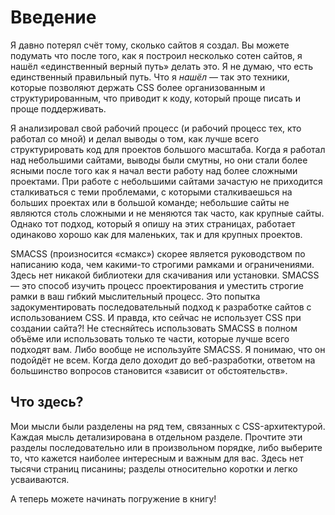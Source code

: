 # Введение
Я давно потерял счёт тому, сколько сайтов я создал. Вы можете подумать что после того, как я построил несколько сотен сайтов, я нашёл «единственный верный путь» делать это. Я не думаю, что есть единственный правильный путь. Что я *нашёл* — так это техники, которые позволяют держать CSS более организованным и структурированным, что приводит к коду, который проще писать и проще поддерживать.

Я анализировал свой рабочий процесс (и рабочий процесс тех, кто работал со мной) и делал выводы о том, как лучше всего структурировать код для проектов большого масштаба. Когда я работал над небольшими сайтами, выводы были смутны, но они стали более ясными после того как я начал вести работу над более сложными проектами. При работе с небольшими сайтами зачастую не приходится сталкиваться с теми проблемами, с которыми сталкиваешься на больших проектах или в большой команде; небольшие сайты не являются столь сложными и не меняются так часто, как крупные сайты. Однако тот подход, который я опишу на этих страницах, работает одинаково хорошо как для маленьких, так и для крупных проектов.

SMACSS (произносится «смакс») скорее является руководством по написанию кода, чем какими-то строгими рамками и ограничениями. Здесь нет никакой библиотеки для скачивания или установки. SMACSS — это способ изучить процесс проектирования и уместить строгие рамки в ваш гибкий мыслительный процесс. Это попытка задокументировать последовательный подход к разработке сайтов с использованием CSS. И правда, кто сейчас не использует CSS при создании сайта?! Не стесняйтесь использовать SMACSS в полном объёме или использовать только те части, которые лучше всего подходят вам. Либо вообще не используйте SMACSS. Я понимаю, что он подойдёт не всем. Когда дело доходит до веб-разработки, ответом на большинство вопросов становится «зависит от обстоятельств».

## Что здесь?
Мои мысли были разделены на ряд тем, связанных с CSS-архитектурой. Каждая мысль детализирована в отдельном разделе. Прочтите эти разделы последовательно или в произвольном порядке, либо выберите то, что кажется наиболее интересным и важным для вас. Здесь нет тысячи страниц писанины; разделы относительно коротки и легко усваиваются.

А теперь можете начинать погружение в книгу!
